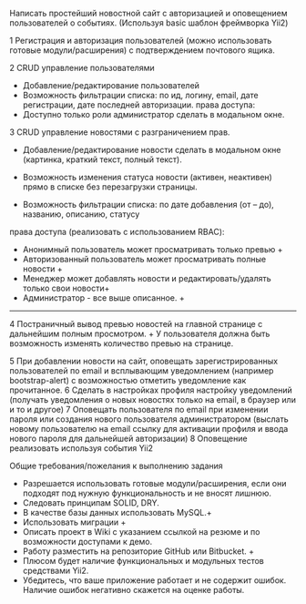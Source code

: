 Написать простейший новостной сайт с авторизацией и оповещением пользователей о событиях. (Используя basic шаблон фреймворка Yii2)

1 Регистрация и авторизация пользователей (можно использовать готовые
модули/расширения) с подтверждением почтового ящика.

2 CRUD управление пользователями
- Добавление/редактирование пользователей 
- Возможность фильтрации списка: по ид, логину, email, дате регистрации, дате последней
авторизации. 
права доступа:
- Доступно только роли администратор
сделать в модальном окне.

3 CRUD управление новостями с разграничением прав.
- Добавление/редактирование новости сделать в модальном окне (картинка, краткий текст,
полный текст).

- Возможность изменения статуса новости (активен, неактивен) прямо в списке без
перезагрузки страницы.
- Возможность фильтрации списка: по дате добавления (от – до), названию, описанию,
статусу

права доступа (реализовать с использованием RBAC):
- Анонимный пользователь может просматривать только превью +
- Авторизованный пользователь может просматривать полные новости +
- Менеджер может добавлять новости и редактировать/удалять только свои новости+
- Администратор - все выше описанное. +
--------------------------------------------------------
4 Постраничный вывод превью новостей на главной странице с дальнейшим полным
просмотром. +
У пользователя должна быть возможность изменять количество превью на
странице.

5 При добавлении новости на сайт, оповещать зарегистрированных пользователей по email и
всплывающим уведомлением (например bootstrap-alert) с возможностью отметить
уведомление как прочитанное.
6 Сделать в настройках профиля настройку уведомлений (получать уведомления о новых
новостях только на email, в браузер или и то и другое)
7 Оповещать пользователя по email при изменении пароля или создания нового
пользователя администратором (выслать новому пользователю на email ссылку для
активации профиля и ввода нового пароля для дальнейшей авторизации)
8 Оповещение реализовать используя события Yii2

Общие требования/пожелания к выполнению задания

- Разрешается использовать готовые модули/расширения, если они подходят под нужную
функциональность и не вносят лишнюю.
- Следовать принципам SOLID, DRY.
- В качестве базы данных использовать MySQL.+
- Использовать миграции  +
- Описать проект в Wiki с указанием ссылкой на резюме и по
возможности доступами к демо.
- Работу разместить на репозиторие GitHub или Bitbucket. +
- Плюсом будет наличие функциональных и модульных тестов средствами Yii2.
- Убедитесь, что ваше приложение работает и не содержит ошибок. Наличие ошибок
негативно скажется на оценке работы.